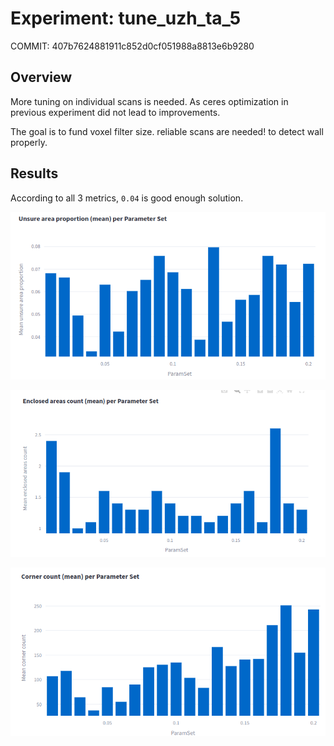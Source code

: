 # Experiment: tune_uzh_ta_5

COMMIT: 407b7624881911c852d0cf051988a8813e6b9280

## Overview

More tuning on individual scans is needed. As ceres optimization in previous experiment did not lead to improvements. 

The goal is to fund voxel filter size. reliable scans are needed! to detect wall properly.

## Results

According to all 3 metrics, `0.04` is good enough solution.

![](image.png)

![](image-1.png)

![](image-2.png)


